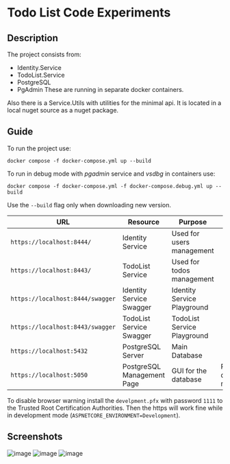# Todo List Code Experiments

## Description
The project consists from:
 - Identity.Service
 - TodoList.Service
 - PostgreSQL
 - PgAdmin
These are running in separate docker containers.

Also there is a Service.Utils with utilities for the minimal api.
It is located in a local nuget source as a nuget package.

## Guide
To run the project use:
```
docker compose -f docker-compose.yml up --build
```
To run in debug mode with *pgadmin* service and *vsdbg* in containers use:
```
docker compose -f docker-compose.yml -f docker-compose.debug.yml up --build
```
Use the `--build` flag only when downloading new version.

|**URL**|**Resource**|**Purpose**|**Comment**|
|-------|------------|-----------|-----------|
|`https://localhost:8444/`|Identity Service|Used for users management||
|`https://localhost:8443/`|TodoList Service|Used for todos management||
|`https://localhost:8444/swagger`|Identity Service Swagger|Identity Service Playground||
|`https://localhost:8443/swagger`|TodoList Service Swagger|TodoList Service Playground||
|`https://localhost:5432`|PostgreSQL Server|Main Database||
|`https://localhost:5050`|PostgreSQL Management Page|GUI for the database|Runs only in development mode|

To disable browser warning install the `develpment.pfx` with password `1111` to the Trusted Root Certification Authorities. Then the https will work fine while in development mode (`ASPNETCORE_ENVIRONMENT=Development`).

## Screenshots

![image](https://github.com/user-attachments/assets/e75aa1cc-b4b8-4c41-a7a3-085ed14fc1e0)
![image](https://github.com/user-attachments/assets/72f90a7e-35cd-45e7-85d8-612efc688052)
![image](https://github.com/user-attachments/assets/303c0fae-793d-440a-bf86-f4f7477343bb)


